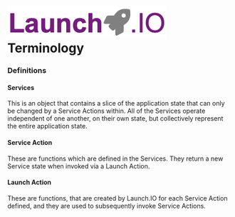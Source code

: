 # ![Launch.IO Logo](../../logo/logo-small.png) Terminology

### Definitions

#### Services

This is an object that contains a slice of the application state that can only be changed by a Service Actions within. All of the Services operate independent of one another, on their own state, but collectively represent the entire application state.

#### Service Action

These are functions which are defined in the Services. They return a new Service state when invoked via a Launch Action.

#### Launch Action

These are functions, that are created by Launch.IO for each Service Action defined, and they are used to subsequently invoke Service Actions.
